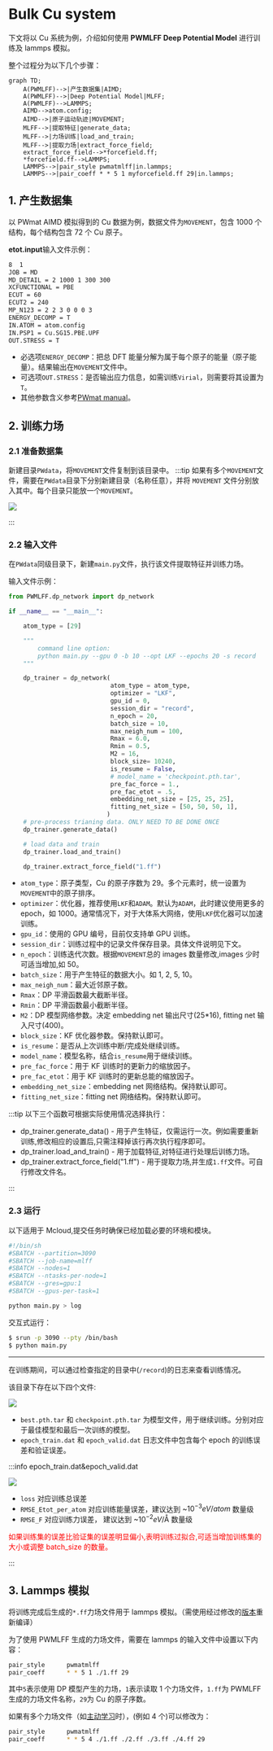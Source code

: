 # Bulk Cu system

下文将以 Cu 系统为例，介绍如何使用 **PWMLFF Deep Potential Model** 进行训练及 lammps 模拟。

整个过程分为以下几个步骤：

```mermaid
graph TD;
    A(PWMLFF)-->|产生数据集|AIMD;
    A(PWMLFF)-->|Deep Potential Model|MLFF;
    A(PWMLFF)-->LAMMPS;
    AIMD-->atom.config;
    AIMD-->|原子运动轨迹|MOVEMENT;
    MLFF-->|提取特征|generate_data;
    MLFF-->|力场训练|load_and_train;
    MLFF-->|提取力场|extract_force_field;
    extract_force_field-->*forcefield.ff;
    *forcefield.ff-->LAMMPS;
    LAMMPS-->|pair_style pwmatmlff|in.lammps;
    LAMMPS-->|pair_coeff * * 5 1 myforcefield.ff 29|in.lammps;
```

## 1. 产生数据集

以 PWmat AIMD 模拟得到的 Cu 数据为例，数据文件为`MOVEMENT`，包含 1000 个结构，每个结构包含 72 个 Cu 原子。

**etot.input**输入文件示例：

```bash
8  1
JOB = MD
MD_DETAIL = 2 1000 1 300 300
XCFUNCTIONAL = PBE
ECUT = 60
ECUT2 = 240
MP_N123 = 2 2 3 0 0 0 3
ENERGY_DECOMP = T
IN.ATOM = atom.config
IN.PSP1 = Cu.SG15.PBE.UPF
OUT.STRESS = T
```

- 必选项`ENERGY_DECOMP`：把总 DFT 能量分解为属于每个原子的能量（原子能量）。结果输出在`MOVEMENT`文件中。
- 可选项`OUT.STRESS`：是否输出应力信息，如需训练`Virial`，则需要将其设置为`T`。
- 其他参数含义参考[PWmat manual](http://www.pwmat.com/pwmat-resource/Manual.pdf)。

## 2. 训练力场

### 2.1 准备数据集

新建目录`PWdata`，将`MOVEMENT`文件复制到该目录中。
:::tip
如果有多个`MOVEMENT`文件，需要在`PWdata`目录下分别新建目录（名称任意），并将 `MOVEMENT` 文件分别放入其中。每个目录只能放一个`MOVEMENT`。

![](pictures/MOVEMENT-files.png)

:::

### 2.2 输入文件

在`PWdata`同级目录下，新建`main.py`文件，执行该文件提取特征并训练力场。

输入文件示例：

```python
from PWMLFF.dp_network import dp_network

if __name__ == "__main__":

    atom_type = [29]

    """
        command line option:
        python main.py --gpu 0 -b 10 --opt LKF --epochs 20 -s record
    """

    dp_trainer = dp_network(
                            atom_type = atom_type,
                            optimizer = "LKF",
                            gpu_id = 0,
                            session_dir = "record",
                            n_epoch = 20,
                            batch_size = 10,
                            max_neigh_num = 100,
                            Rmax = 6.0,
                            Rmin = 0.5,
                            M2 = 16,
                            block_size= 10240,
                            is_resume = False,
                            # model_name = 'checkpoint.pth.tar',
                            pre_fac_force = 1.,
                            pre_fac_etot = .5,
                            embedding_net_size = [25, 25, 25],
                            fitting_net_size = [50, 50, 50, 1],
                           )
    # pre-process trianing data. ONLY NEED TO BE DONE ONCE
    dp_trainer.generate_data()

    # load data and train
    dp_trainer.load_and_train()

    dp_trainer.extract_force_field("1.ff")

```

- `atom_type`：原子类型，Cu 的原子序数为 29。多个元素时，统一设置为`MOVEMENT`中的原子排序。
- `optimizer`：优化器，推荐使用`LKF`和`ADAM`。默认为`ADAM`，此时建议使用更多的 epoch，如 1000。通常情况下，对于大体系大网络，使用`LKF`优化器可以加速训练。
- `gpu_id`：使用的 GPU 编号，目前仅支持单 GPU 训练。
- `session_dir`：训练过程中的记录文件保存目录。具体文件说明见下文。
- `n_epoch`：训练迭代次数。根据`MOVEMENT`总的 images 数量修改,images 少时可适当增加,如 50。
- `batch_size`：用于产生特征的数据大小。如 1, 2, 5, 10。
- `max_neigh_num`：最大近邻原子数。
- `Rmax`：DP 平滑函数最大截断半径。
- `Rmin`：DP 平滑函数最小截断半径。
- `M2`：DP 模型网络参数。决定 embedding net 输出尺寸(25\*16), fitting net 输入尺寸(400)。
- `block_size`：KF 优化器参数。保持默认即可。
- `is_resume`：是否从上次训练中断/完成处继续训练。
- `model_name`：模型名称，结合`is_resume`用于继续训练。
- `pre_fac_force`：用于 KF 训练时的更新力的缩放因子。
- `pre_fac_etot`：用于 KF 训练时的更新总能的缩放因子。
- `embedding_net_size`：embedding net 网络结构。保持默认即可。
- `fitting_net_size`：fitting net 网络结构。保持默认即可。

:::tip
以下三个函数可根据实际使用情况选择执行：

- dp_trainer.generate_data() - 用于产生特征，仅需运行一次。例如需要重新训练,修改相应的设置后,只需注释掉该行再次执行程序即可。
- dp_trainer.load_and_train() - 用于加载特征,对特征进行处理后训练力场。
- dp_trainer.extract_force_field("1.ff") - 用于提取力场,并生成`1.ff`文件。可自行修改文件名。

:::

### 2.3 运行

以下适用于 Mcloud,提交任务时确保已经加载必要的环境和模块。

```bash
#!/bin/sh
#SBATCH --partition=3090
#SBATCH --job-name=mlff
#SBATCH --nodes=1
#SBATCH --ntasks-per-node=1
#SBATCH --gres=gpu:1
#SBATCH --gpus-per-task=1

python main.py > log
```

交互式运行：

```bash
$ srun -p 3090 --pty /bin/bash
$ python main.py
```

---

在训练期间，可以通过检查指定的目录中(`/record`)的日志来查看训练情况。

该目录下存在以下四个文件:

![](pictures/record-files.png)

- `best.pth.tar` 和 `checkpoint.pth.tar` 为模型文件，用于继续训练。分别对应于最佳模型和最后一次训练的模型。
- `epoch_train.dat` 和 `epoch_valid.dat` 日志文件中包含每个 epoch 的训练误差和验证误差。

:::info epoch_train.dat&epoch_valid.dat

![](pictures/epoch-train&valid_dat.png)

- `loss` 对应训练总误差
- `RMSE_Etot_per_atom` 对应训练能量误差，建议达到 ~$10^{-3} eV/atom$ 数量级
- `RMSE_F` 对应训练力误差， 建议达到 ~$10^{-2} eV/\text{\AA}$ 数量级

<font color='red'>如果训练集的误差比验证集的误差明显偏小,表明训练过拟合,可适当增加训练集的大小或调整 batch_size 的数量。</font>

:::

## 3. Lammps 模拟

将训练完成后生成的`*.ff`力场文件用于 lammps 模拟。（需使用经过修改的[版本](https://github.com/LonxunQuantum/Lammps_for_PWMLFF)重新编译）

为了使用 PWMLFF 生成的力场文件，需要在 lammps 的输入文件中设置以下内容：

```bash
pair_style      pwmatmlff
pair_coeff      * * 5 1 ./1.ff 29
```

其中`5`表示使用 DP 模型产生的力场，`1`表示读取 1 个力场文件，`1.ff`为 PWMLFF 生成的力场文件名称，`29`为 Cu 的原子序数。

如果有多个力场文件（如[主动学习](/1.0/PWMLFF/Si)时），(例如 4 个)可以修改为：

```bash
pair_style      pwmatmlff
pair_coeff      * * 5 4 ./1.ff ./2.ff ./3.ff ./4.ff 29
```
